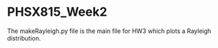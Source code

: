 # PHSX815_Week2
The makeRayleigh.py file is the main file for HW3 which plots a Rayleigh distribution. 
